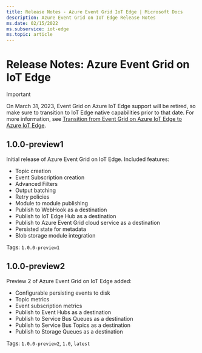 ```yaml
---
title: Release Notes - Azure Event Grid IoT Edge | Microsoft Docs 
description: Azure Event Grid on IoT Edge Release Notes 
ms.date: 02/15/2022
ms.subservice: iot-edge
ms.topic: article
---
```


# Release Notes: Azure Event Grid on IoT Edge

> [!IMPORTANT]
> On March 31, 2023, Event Grid on Azure IoT Edge support will be retired, so make sure to transition to IoT Edge native capabilities prior to that date. For more information, see [Transition from Event Grid on Azure IoT Edge to Azure IoT Edge](transition.md). 



## 1.0.0-preview1

Initial release of Azure Event Grid on IoT Edge. Included features:

* Topic creation
* Event Subscription creation
* Advanced Filters
* Output batching
* Retry policies
* Module to module publishing
* Publish to WebHook as a destination
* Publish to IoT Edge Hub as a destination
* Publish to Azure Event Grid cloud service as a destination
* Persisted state for metadata
* Blob storage module integration

Tags: `1.0.0-preview1`

## 1.0.0-preview2

Preview 2 of Azure Event Grid on IoT Edge added:

* Configurable persisting events to disk
* Topic metrics
* Event subscription metrics
* Publish to Event Hubs as a destination
* Publish to Service Bus Queues as a destination
* Publish to Service Bus Topics as a destination
* Publish to Storage Queues as a destination

Tags: `1.0.0-preview2`, `1.0`, `latest`